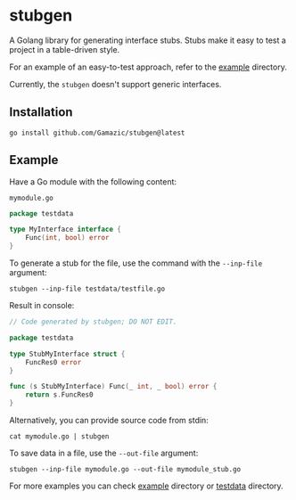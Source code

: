 # stubgen

A Golang library for generating interface stubs. Stubs make it easy to test a project in a table-driven style.

For an example of an easy-to-test approach, refer to the [example](./example) directory.

Currently, the `stubgen` doesn't support generic interfaces.

## Installation

```shell
go install github.com/Gamazic/stubgen@latest
```

## Example

Have a Go module with the following content:

`mymodule.go`
```go
package testdata

type MyInterface interface {
	Func(int, bool) error
}

```

To generate a stub for the file, use the command with the `--inp-file` argument:

```shell
stubgen --inp-file testdata/testfile.go
```

Result in console:

```go
// Code generated by stubgen; DO NOT EDIT.

package testdata

type StubMyInterface struct {
	FuncRes0 error
}

func (s StubMyInterface) Func(_ int, _ bool) error {
	return s.FuncRes0
}
```

Alternatively, you can provide source code from stdin:

```shell
cat mymodule.go | stubgen
```

To save data in a file, use the `--out-file` argument:

```shell
stubgen --inp-file mymodule.go --out-file mymodule_stub.go
```

For more examples you can check [example](./example) directory or [testdata](./testdata) directory.
